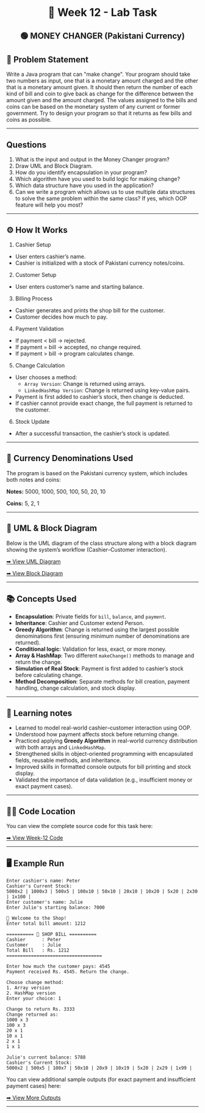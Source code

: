 <h1 align="center">📄 Week 12 - Lab Task</h1>

<h2 align="center">🟢 MONEY CHANGER (Pakistani Currency) </h2>

## 📌 Problem Statement 

Write a Java program that can "make change". Your program should take two numbers as input,
one that is a monetary amount charged and the other that is a monetary amount given. 
It should then return the number of each kind of bill and coin to give back as change for the 
difference between the amount given and the amount charged. The values assigned to the bills 
and coins can be based on the monetary system of any current or former government.
Try to design your program so that it returns as few bills and coins as possible.

---

## Questions

1. What is the input and output in the Money Changer program?
2. Draw UML and Block Diagram.
3. How do you identify encapsulation in your program?
4. Which algorithm have you used to build logic for making change?
5. Which data structure have you used in the application?
6. Can we write a program which allows us to use multiple data structures to solve the same problem within the same class?
If yes, which OOP feature will help you most?

---

## ⚙️ How It Works

1. Cashier Setup
- User enters cashier’s name.
- Cashier is initialized with a stock of Pakistani currency notes/coins.

2. Customer Setup
- User enters customer’s name and starting balance.

3. Billing Process
- Cashier generates and prints the shop bill for the customer.
- Customer decides how much to pay.

4. Payment Validation
- If payment < bill → rejected.
- If payment = bill → accepted, no change required.
- If payment > bill → program calculates change.

5. Change Calculation
- User chooses a method:
  - `Array Version`: Change is returned using arrays.
  - `LinkedHashMap Version`: Change is returned using key-value pairs.
- Payment is first added to cashier’s stock, then change is deducted.
- If cashier cannot provide exact change, the full payment is returned to the customer.

6. Stock Update
- After a successful transaction, the cashier’s stock is updated.

---

## 🏦 Currency Denominations Used

The program is based on the Pakistani currency system, which includes both notes and coins:

**Notes:** 5000, 1000, 500, 100, 50, 20, 10

**Coins:** 5, 2, 1

---

## 🧩 UML & Block Diagram

Below is the UML diagram of the class structure along with a block diagram showing 
the system’s workflow (Cashier–Customer interaction). 

[➡ View UML Diagram](uml.png)

[➡ View Block Diagram](block_diagram.png)

---

## 📚 Concepts Used

- **Encapsulation**: Private fields for `bill`, `balance`, and `payment`.
- **Inheritance**: Cashier and Customer extend Person.
- **Greedy Algorithm**: Change is returned using the largest possible denominations first 
  (ensuring minimum number of denominations are returned). 
- **Conditional logic**: Validation for less, exact, or more money.
- **Array & HashMap**: Two different `makeChange()` methods to manage and return the change. 
- **Simulation of Real Stock**: Payment is first added to cashier’s stock before calculating change.
- **Method Decomposition**: Separate methods for bill creation, payment handling, change calculation, and stock display.

---

## 📝 Learning notes

- Learned to model real-world cashier–customer interaction using OOP.
- Understood how payment affects stock before returning change.
- Practiced applying **Greedy Algorithm** in real-world currency distribution with both arrays and `LinkedHashMap`.
- Strengthened skills in object-oriented programming with encapsulated fields, reusable methods, and inheritance.
- Improved skills in formatted console outputs for bill printing and stock display.
- Validated the importance of data validation (e.g., insufficient money or exact payment cases).

---

## 👨‍💻 Code Location

You can view the complete source code for this task here:

[➡ View Week-12 Code](code)

---

## 🖥️ Example Run

```
Enter cashier's name: Peter 
Cashier's Current Stock: 
5000x2 | 1000x3 | 500x5 | 100x10 | 50x10 | 20x10 | 10x20 | 5x20 | 2x30 | 1x100 | 
Enter customer's name: Julie 
Enter Julie's starting balance: 7000 

🛒 Welcome to the Shop! 
Enter total bill amount: 1212 

========== 🧾 SHOP BILL ========== 
Cashier      : Peter 
Customer     : Julie 
Total Bill   : Rs. 1212 
===================================

Enter how much the customer pays: 4545 
Payment received Rs. 4545. Return the change. 

Choose change method: 
1. Array version 
2. HashMap version 
Enter your choice: 1 

Change to return Rs. 3333 
Change returned as: 
1000 x 3 
100 x 3 
20 x 1 
10 x 1 
2 x 1 
1 x 1 

Julie's current balance: 5788
Cashier's Current Stock: 
5000x2 | 500x5 | 100x7 | 50x10 | 20x9 | 10x19 | 5x20 | 2x29 | 1x99 |

```

You can view additional sample outputs (for exact payment and insufficient payment cases) here:  

[➡ View More Outputs](output.png)

---